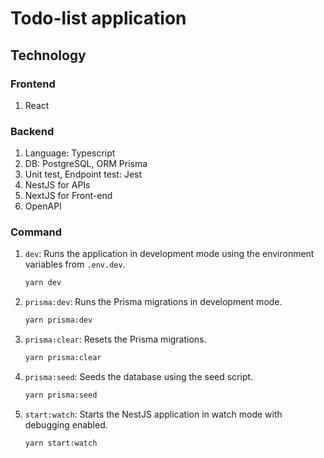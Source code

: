 # Todo-list application

## Technology

### Frontend

1. React

### Backend

1. Language: Typescript
2. DB: PostgreSQL, ORM Prisma
3. Unit test, Endpoint test: Jest
4. NestJS for APIs
5. NextJS for Front-end
6. OpenAPI

### Command

1. `dev`: Runs the application in development mode using the environment variables from `.env.dev`.
    ```bash
    yarn dev
    ```

2. `prisma:dev`: Runs the Prisma migrations in development mode.
    ```bash
    yarn prisma:dev
    ```

3. `prisma:clear`: Resets the Prisma migrations.
    ```bash
    yarn prisma:clear
    ```

4. `prisma:seed`: Seeds the database using the seed script.
    ```bash
    yarn prisma:seed
    ```

6. `start:watch`: Starts the NestJS application in watch mode with debugging enabled.
    ```bash
    yarn start:watch
    ```
